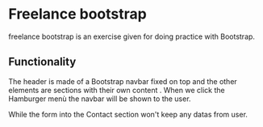 # Freelance bootstrap 

freelance bootstrap is an exercise given for doing practice with Bootstrap. 

## Functionality
The header is made of a Bootstrap navbar fixed on top and the other elements are sections with their own content .
When we click the Hamburger menù the navbar will be shown to the user. 

While the form into the Contact section won't keep any datas from user.

